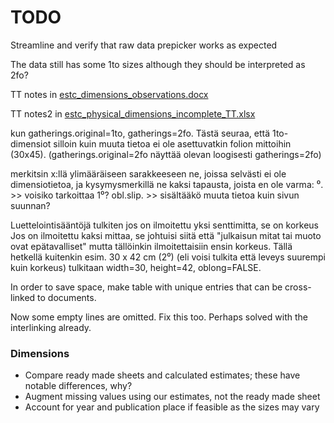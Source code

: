 # TODO

Streamline and verify that raw data prepicker works as expected

The data still has some 1to sizes although they should be interpreted as 2fo?

TT notes in [estc_dimensions_observations.docx](estc_dimensions_observations.docx)

TT notes2 in [estc_physical_dimensions_incomplete_TT.xlsx](estc_physical_dimensions_incomplete_TT.xlsx)

 kun gatherings.original=1to, gatherings=2fo. Tästä seuraa, että 1to-dimensiot silloin kuin muuta tietoa ei ole asettuvatkin folion mittoihin (30x45). (gatherings.original=2fo näyttää olevan loogisesti gatherings=2fo)

merkitsin x:llä ylimääräiseen sarakkeeseen ne, joissa selvästi ei ole dimensiotietoa, ja kysymysmerkillä ne kaksi tapausta, joista en ole varma:
⁰. >> voisiko tarkoittaa 1⁰?
obl.slip.  >> sisältääkö muuta tietoa kuin sivun suunnan?

Luettelointisääntöjä tulkiten jos on ilmoitettu yksi senttimitta, se on korkeus 
Jos on ilmoitettu kaksi mittaa, se johtuisi siitä että "julkaisun mitat tai muoto ovat epätavalliset" mutta tällöinkin ilmoitettaisiin ensin korkeus. 
Tällä hetkellä kuitenkin esim. 30 x 42 cm (2⁰) (eli voisi tulkita  että leveys suurempi kuin korkeus) tulkitaan width=30, height=42, oblong=FALSE. 

In order to save space, make table with unique entries that can be cross-linked to documents.

Now some empty lines are omitted. Fix this too. Perhaps solved with the interlinking already.

### Dimensions

  * Compare ready made sheets and calculated estimates; these have
    notable differences, why?
  * Augment missing values using our estimates, not the ready made sheet 
  * Account for year and publication place if feasible as the sizes may vary
